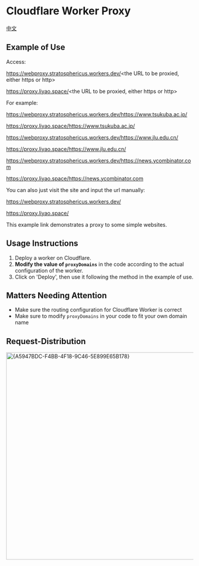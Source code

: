 # Cloudflare Worker Proxy

[中文](README_CN.md)


## Example of Use

Access:

https://webproxy.stratosphericus.workers.dev/<the URL to be proxied, either https or http>

https://proxy.liyao.space/<the URL to be proxied, either https or http>



For example:

https://webproxy.stratosphericus.workers.dev/https://www.tsukuba.ac.jp/

https://proxy.liyao.space/https://www.tsukuba.ac.jp/

https://webproxy.stratosphericus.workers.dev/https://www.jlu.edu.cn/

https://proxy.liyao.space/https://www.jlu.edu.cn/

https://webproxy.stratosphericus.workers.dev/https://news.ycombinator.com

https://proxy.liyao.space/https://news.ycombinator.com

You can also just visit the site and input the url manually:

https://webproxy.stratosphericus.workers.dev/

https://proxy.liyao.space/

This example link demonstrates a proxy to some simple websites.

## Usage Instructions

1. Deploy a worker on Cloudflare.
2. **Modify the value of `proxyDomains`** in the code according to the actual configuration of the worker. 
3. Click on 'Deploy', then use it following the method in the example of use.

## Matters Needing Attention

- Make sure the routing configuration for Cloudflare Worker is correct
- Make sure to modify  `proxyDomains`  in your code to fit your own domain name

## Request-Distribution
<img width="556" alt="{A5947BDC-F4BB-4F18-9C46-5E899E65B178}" src="https://github.com/user-attachments/assets/7f339f1d-7c14-4b75-a84d-4c88108ec95b" />


